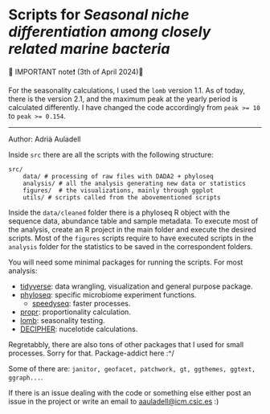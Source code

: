 # Scripts for *Seasonal niche differentiation among closely related marine bacteria*




🔴 IMPORTANT note❗ (3th of April 2024)🔴

For the seasonality calculations, I used the `lomb` version 1.1. 
As of today, there is the version 2.1, and the maximum peak at the yearly period is calculated differently. 
I have changed the code accordingly from `peak >= 10` to `peak >= 0.154`. 

---------------------------------------------------------------------------------------------------------------------

Author: Adrià Auladell

Inside `src` there are all the scripts with the following structure: 

```
src/
    data/ # processing of raw files with DADA2 + phyloseq
    analysis/ # all the analysis generating new data or statistics
    figures/  # the visualizations, mainly through ggplot
    utils/ # scripts called from the abovementioned scripts
```

Inside the `data/cleaned` folder there is a phyloseq R object with the sequence data, abundance table and sample metadata. 
To execute most of the analysis, create an R project in the main folder and execute the desired scripts. Most of the `figures` scripts 
require to have executed scripts in the `analysis` folder for the statistics to be saved in the correspondent folders. 

You will need some minimal packages for running the scripts. For most analysis: 

- [tidyverse](https://www.tidyverse.org/): data wrangling, visualization and general purpose package.
- [phyloseq](https://joey711.github.io/phyloseq/): specific microbiome experiment functions. 
    - [speedyseq](https://github.com/mikemc/speedyseq): faster processes.
- [propr](https://github.com/tpq/propr): proportionality calculation. 
- [lomb](https://cran.r-project.org/web/packages/lomb/index.html): seasonality testing.
- [DECIPHER](http://www2.decipher.codes/index.html): nucelotide calculations.

Regretabbly, there are also tons of other packages that I used for small processes. Sorry for that. Package-addict here :^/

Some of there are: `janitor, geofacet, patchwork, gt, ggthemes, ggtext, ggraph...`. 

If there is an issue dealing with the code or something else either post an issue in the project or write an email to aauladell@icm.csic.es :)


